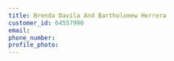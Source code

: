 ```yaml
---
title: Brenda Davila And Bartholomew Herrera
customer_id: 64557990
email:
phone_number:
profile_photo:
---
```

